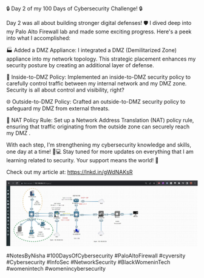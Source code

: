 🔒 Day 2 of my 100 Days of Cybersecurity Challenge! 🔒

Day 2 was all about building stronger digital defenses! 🛡️ I dived deep into my Palo Alto Firewall lab and made some exciting progress. Here's a peek into what I accomplished:

🏭 Added a DMZ Appliance: I integrated a DMZ (Demilitarized Zone) appliance into my network topology. This strategic placement enhances my security posture by creating an additional layer of defense.

🚧 Inside-to-DMZ Policy: Implemented an inside-to-DMZ security policy to carefully control traffic between my internal network and my DMZ zone. Security is all about control and visibility, right?

🌐 Outside-to-DMZ Policy: Crafted an outside-to-DMZ security policy to safeguard my DMZ from external threats. 

🔁 NAT Policy Rule: Set up a Network Address Translation (NAT) policy rule, ensuring that traffic originating from the outside zone can securely reach my DMZ . 

With each step, I'm strengthening my cybersecurity knowledge and skills, one day at a time! 💪💻 Stay tuned for more updates on everything that I am learning related to security. Your support means the world! 🔐 

Check out my article at: https://lnkd.in/gWdNAKsR

<img src="https://github.com/Nisha318/100-Days-of-Cybersecurity/blob/main/images/dmz-topology.jpg">

#NotesByNisha #100DaysOfCybersecurity #PaloAltoFirewall #cyversity 
#Cybersecurity #InfoSec #NetworkSecurity #BlackWomeninTech #womenintech #womenincybersecurity
